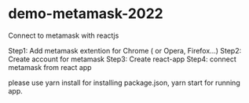 # demo-metamask-2022
Connect to metamask with reactjs

Step1: Add metamask extention for Chrome ( or Opera, Firefox...)
Step2: Create account for metamask
Step3: Create react-app
Step4: connect metamask from react app

please use yarn install for installing package.json, yarn start for running app.
